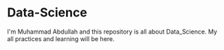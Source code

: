 # Data-Science

I'm Muhammad Abdullah and this repository is all about Data_Science. My all practices and learning will be here.
